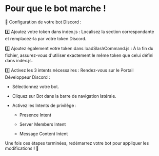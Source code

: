 # Pour que le bot marche !

🔧 Configuration de votre bot Discord :

1️⃣ Ajoutez votre token dans index.js :
Localisez la section correspondante et remplacez-la par votre token Discord.

2️⃣ Ajoutez également votre token dans loadSlashCommand.js :
À la fin du fichier, assurez-vous d'utiliser exactement le même token que celui défini dans index.js.

3️⃣ Activez les 3 intents nécessaires :
Rendez-vous sur le Portail Développeur Discord :

- Sélectionnez votre bot.

- Cliquez sur Bot dans la barre de navigation latérale.

- Activez les Intents de privilège :

  * Presence Intent
  
  * Server Members Intent
  
  * Message Content Intent

Une fois ces étapes terminées, redémarrez votre bot pour appliquer les modifications ! 🚀
